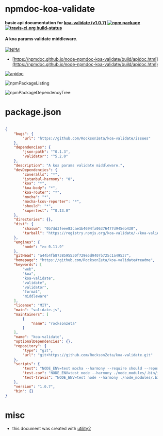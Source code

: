 # npmdoc-koa-validate

#### basic api documentation for  [koa-validate (v1.0.7)](https://github.com/RocksonZeta/koa-validate#readme)  [![npm package](https://img.shields.io/npm/v/npmdoc-koa-validate.svg?style=flat-square)](https://www.npmjs.org/package/npmdoc-koa-validate) [![travis-ci.org build-status](https://api.travis-ci.org/npmdoc/node-npmdoc-koa-validate.svg)](https://travis-ci.org/npmdoc/node-npmdoc-koa-validate)

#### A koa params validate middleware.

[![NPM](https://nodei.co/npm/koa-validate.png?downloads=true&downloadRank=true&stars=true)](https://www.npmjs.com/package/koa-validate)

- [https://npmdoc.github.io/node-npmdoc-koa-validate/build/apidoc.html](https://npmdoc.github.io/node-npmdoc-koa-validate/build/apidoc.html)

[![apidoc](https://npmdoc.github.io/node-npmdoc-koa-validate/build/screenCapture.buildCi.browser.%252Ftmp%252Fbuild%252Fapidoc.html.png)](https://npmdoc.github.io/node-npmdoc-koa-validate/build/apidoc.html)

![npmPackageListing](https://npmdoc.github.io/node-npmdoc-koa-validate/build/screenCapture.npmPackageListing.svg)

![npmPackageDependencyTree](https://npmdoc.github.io/node-npmdoc-koa-validate/build/screenCapture.npmPackageDependencyTree.svg)



# package.json

```json

{
    "bugs": {
        "url": "https://github.com/RocksonZeta/koa-validate/issues"
    },
    "dependencies": {
        "json-path": "^0.1.3",
        "validator": "^5.2.0"
    },
    "description": "A koa params validate middleware.",
    "devDependencies": {
        "coveralls": "*",
        "istanbul-harmony": "0",
        "koa": "*",
        "koa-body": "*",
        "koa-router": "*",
        "mocha": "*",
        "mocha-lcov-reporter": "*",
        "should": "*",
        "supertest": "^0.13.0"
    },
    "directories": {},
    "dist": {
        "shasum": "0b7dd3feee83cae1b4694fa06376477d945eb430",
        "tarball": "https://registry.npmjs.org/koa-validate/-/koa-validate-1.0.7.tgz"
    },
    "engines": {
        "node": ">= 0.11.9"
    },
    "gitHead": "a44b4fb8738595530f729e5d9407b725c1a49537",
    "homepage": "https://github.com/RocksonZeta/koa-validate#readme",
    "keywords": [
        "web",
        "koa",
        "koa-validate",
        "validate",
        "validator",
        "format",
        "middleware"
    ],
    "license": "MIT",
    "main": "validate.js",
    "maintainers": [
        {
            "name": "rocksonzeta"
        }
    ],
    "name": "koa-validate",
    "optionalDependencies": {},
    "repository": {
        "type": "git",
        "url": "git+https://github.com/RocksonZeta/koa-validate.git"
    },
    "scripts": {
        "test": "NODE_ENV=test mocha --harmony --require should --reporter spec",
        "test-cov": "NODE_ENV=test node --harmony ./node_modules/.bin/istanbul cover ./node_modules/.bin/_mocha -- --require should",
        "test-travis": "NODE_ENV=test node --harmony ./node_modules/.bin/istanbul cover ./node_modules/.bin/_mocha --report lcovonly -- --require should"
    },
    "version": "1.0.7",
    "bin": {}
}
```



# misc
- this document was created with [utility2](https://github.com/kaizhu256/node-utility2)

